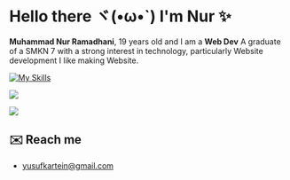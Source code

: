 # Hello there ヾ(•ω•`) I'm Nur ✨

**Muhammad Nur Ramadhani**, 19 years old and I am a **Web Dev**
A graduate of a SMKN 7 with a strong interest in technology, particularly Website development
I like making Website.

[![My Skills](https://skillicons.dev/icons?i=js,html,css,bootstrap,django,figma,flutter,github,php,py,replit&perline=5)](https://skillicons.dev)

![](https://komarev.com/ghpvc/?username=muhramadhani&label=Profile%20views&color=0e75b6&style=flat)

![](https://github-readme-stats.vercel.app/api/top-langs/?username=muhramadhani&layout=donut&theme=holi)


## ✉️ Reach me
- [yusufkartein@gmail.com](mailto:ramadhani97303@gmail.com)

<!--
**MuhRamadhani/MuhRamadhani** is a ✨ _special_ ✨ repository because its `README.md` (this file) appears on your GitHub profile.

Here are some ideas to get you started:

- 🔭 I’m currently working on ...
- 🌱 I’m currently learning ...
- 👯 I’m looking to collaborate on ...
- 🤔 I’m looking for help with ...
- 💬 Ask me about ...
- 📫 How to reach me: ...
- 😄 Pronouns: ...
- ⚡ Fun fact: ...
-->

